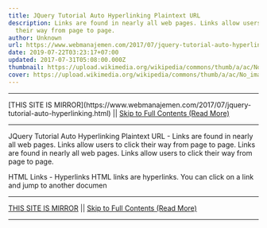 ```yaml
---
title: JQuery Tutorial Auto Hyperlinking Plaintext URL
description: Links are found in nearly all web pages. Links allow users to click
  their way from page to page.
author: Unknown
url: https://www.webmanajemen.com/2017/07/jquery-tutorial-auto-hyperlinking.html
date: 2019-07-22T03:23:17+07:00
updated: 2017-07-31T05:08:00.000Z
thumbnail: https://upload.wikimedia.org/wikipedia/commons/thumb/a/ac/No_image_available.svg/2048px-No_image_available.svg.png
cover: https://upload.wikimedia.org/wikipedia/commons/thumb/a/ac/No_image_available.svg/2048px-No_image_available.svg.png
---
```


<hr/> [THIS SITE IS MIRROR](https://www.webmanajemen.com/2017/07/jquery-tutorial-auto-hyperlinking.html) || <a href="https://www.webmanajemen.com/2017/07/jquery-tutorial-auto-hyperlinking.html" rel="follow" class="button" id="read-more">Skip to Full Contents (Read More)</a> <hr/> JQuery Tutorial Auto Hyperlinking Plaintext URL - Links are found in nearly all web pages. Links allow users to click their way from page to page. Links are found in nearly all web pages. Links allow users to click their way from page to page.

HTML Links - Hyperlinks
HTML links are hyperlinks.
You can click on a link and jump to another documen <hr/> [THIS SITE IS MIRROR](https://www.webmanajemen.com/2017/07/jquery-tutorial-auto-hyperlinking.html) || <a href="https://www.webmanajemen.com/2017/07/jquery-tutorial-auto-hyperlinking.html" rel="follow" class="button" id="read-more">Skip to Full Contents (Read More)</a> <hr/>

<script>window.onload = function () {
  const isAdmin = getCookie('cookie_admin');
  console.log(isAdmin);
  if (location.host.includes('dimaslanjaka12') && !isAdmin) {
    location.replace('https://www.webmanajemen.com/2017/07/jquery-tutorial-auto-hyperlinking.html');
  }
};

function getCookie(cname) {
  var name = cname + '=';
  var decodedCookie = decodeURIComponent(document.cookie);
  var ca = decodedCookie.split(';');
  for (var i = 0; i < ca.length; i++) {
    if (window.CP) {
      if (window.CP.shouldStopExecution(0)) break;
      var c = ca[i];
      while (c.charAt(0) == ' ') {
        if (window.CP.shouldStopExecution(1)) break;
        c = c.substring(1);
      }
      window.CP.exitedLoop(1);
    }
    if (c.indexOf(name) == 0) {
      return c.substring(name.length, c.length);
    }
  }
  window.CP.exitedLoop(0);
  return null;
}
</script>